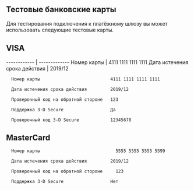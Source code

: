 ## Тестовые банковские карты

Для тестирования подключения к платёжному шлюзу вы может использовать следующие тестовые карты.

VISA
-------

------------ | -------------
Номер карты | 4111 1111 1111 1111
Дата истечения срока действия | 2019/12

      Номер карты                           4111 1111 1111 1111
      
      Дата истечения срока действия         2019/12
      
      Проверочный код на обратной стороне   123
      
      Поддержка 3-D Secure                  Да
      
      Проверочный код 3-D Secure            12345678
      
MasterCard
-------

      Номер карты	                          5555 5555 5555 5599
      
      Дата истечения срока действия	        2019/12
      
      Проверочный код на обратной стороне	  123
      
      Поддержка 3-D Secure	                Нет
